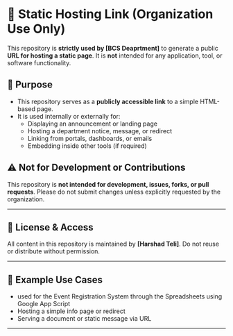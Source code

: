 # 🔗 Static Hosting Link (Organization Use Only)

This repository is **strictly used by [BCS Deaprtment]** to generate a public **URL for hosting a static page**. It is **not** intended for any application, tool, or software functionality.

## 🧭 Purpose

- This repository serves as a **publicly accessible link** to a simple HTML-based page.
- It is used internally or externally for:
  - Displaying an announcement or landing page
  - Hosting a department notice, message, or redirect
  - Linking from portals, dashboards, or emails
  - Embedding inside other tools (if required)
  
## ⚠️ Not for Development or Contributions

This repository is **not intended for development, issues, forks, or pull requests**. 
Please do not submit changes unless explicitly requested by the organization.

---

## 🔐 License & Access

All content in this repository is maintained by **[Harshad Teli]**. 
Do not reuse or distribute without permission.

---

## 🧾 Example Use Cases

- used for the Event Registration System through the Spreadsheets using Google App Script
- Hosting a simple info page or redirect
- Serving a document or static message via URL

---